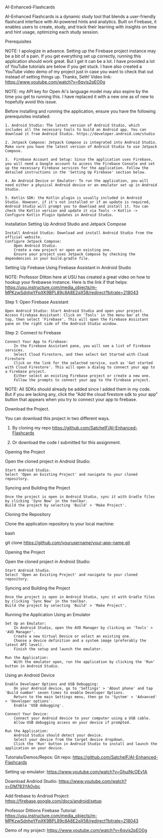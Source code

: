 AI-Enhanced-Flashcards

AI-Enhanced Flashcards is a dynamic study tool that blends a user-friendly flashcard interface with AI-powered hints and analytics. Built on Firebase, it enables users to create, study, and track their learning with insights on time and hint usage, optimizing each study session.





Prerequisites


NOTE: I apologize in advance. Setting up the Firebase project instance may be a bit of a pain. If you get everything set up correctly, running this application should work great. But I get it can be a lot. I have provided a lot of 
YouTube tutorials are below if you get stuck. I have also created a YouTube video demo of my project just in case you want to check that out instead of setting things up. Thanks, Seth!  Video link: https://www.youtube.com/watch?v=6qvis2pEO0g

NOTE: my API key for Open Ai's language model may also expire by the time you get to running this. I have replaced it with a new one as of new to hopefully avoid this issue. 

Before installing and running the application, ensure you have the following prerequisites installed:

    1. Android Studio: The latest version of Android Studio, which includes all the necessary tools to build an Android app. You can download it from Android Studio. https://developer.android.com/studio

    2. Jetpack Compose: Jetpack Compose is integrated into Android Studio. Make sure you have the latest version of Android Studio to use Jetpack Compose.

    3.  Firebase Account and Setup: Since the application uses Firebase, you will need a Google account to access the Firebase Console and set up the necessary Firebase services for the application. Follow the detailed instructions in the 'Setting Up Firebase' section below.

    4. An Android Device or Emulator: To run the application, you will need either a physical Android device or an emulator set up in Android Studio.

    5. Kotlin SDK: the Kotlin plugin is usually included in Android Studio. However, if it's not installed or if an update is required, Android Studio will prompt you to download and install it. You can check the Kotlin version and update it via Tools -> Kotlin -> Configure Kotlin Plugin Updates in Android Studio.







Installation
Setting Up Android Studio and Jetpack Compose

    Install Android Studio: Download and install Android Studio from the official website.
    Configure Jetpack Compose:
        Open Android Studio.
        Create a new project or open an existing one.
        Ensure your project uses Jetpack Compose by checking the dependencies in your build.gradle file.



Setting Up Firebase Using Firebase Assistant in Android Studio

NOTE: Professor Ditton here at USU has created a great video on how to hookup your firebawse instance. Here is the link if that helps: https://usu.instructure.com/media_objects/m-MPKzwSdnhpYFpXK9BPL89c8A8E2qX58/redirect?bitrate=218043

Step 1: Open Firebase Assistant

    Open Android Studio: Start Android Studio and open your project.
    Access Firebase Assistant: Click on 'Tools' in the menu bar at the top, then select 'Firebase'. This will open the Firebase Assistant pane on the right side of the Android Studio window.

Step 2: Connect to Firebase

    Connect Your App to Firebase:
        In the Firebase Assistant pane, you will see a list of Firebase services.
        Select Cloud Firestore, and then select Get Started with Cloud Firestore
        Click on the link for the selected service, such as 'Get started with Cloud Firestore'. This will open a dialog to connect your app to a Firebase project.
        Either select an existing Firebase project or create a new one.
        Follow the prompts to connect your app to the Firebase project.


NOTE: All SDKs should already be added since I added them in my code. But if you are lacking any, click the "Add the cloud firestore sdk to your app" button that appears when you try to connect your app to firebase. 










Download the Project. 

You can download this project in two different ways. 

1. By cloning my repo https://github.com/SatchelF/AI-Enhanced-Flashcards

2. Or download the code I submitted for this assignment. 




Opening the Project

Open the cloned project in Android Studio:

    Start Android Studio.
    Select 'Open an Existing Project' and navigate to your cloned repository.

Syncing and Building the Project

    Once the project is open in Android Studio, sync it with Gradle files by clicking 'Sync Now' in the toolbar.
    Build the project by selecting 'Build' > 'Make Project'.


Cloning the Repository

Clone the application repository to your local machine:

bash

git clone https://github.com/yourusername/your-app-name.git

Opening the Project

Open the cloned project in Android Studio:

    Start Android Studio.
    Select 'Open an Existing Project' and navigate to your cloned repository.

Syncing and Building the Project

    Once the project is open in Android Studio, sync it with Gradle files by clicking 'Sync Now' in the toolbar.
    Build the project by selecting 'Build' > 'Make Project'.





Running the Application
Using an Emulator

    Set Up an Emulator:
        In Android Studio, open the AVD Manager by clicking on 'Tools' > 'AVD Manager'.
        Create a new Virtual Device or select an existing one.
        Choose a device definition and a system image (preferably the latest API level).
        Finish the setup and launch the emulator.

    Run the Application:
        With the emulator open, run the application by clicking the 'Run' button in Android Studio.

Using an Android Device

    Enable Developer Options and USB Debugging:
        On your Android device, go to 'Settings' > 'About phone' and tap 'Build number' seven times to enable Developer Options.
        Return to the main Settings menu, then go to 'System' > 'Advanced' > 'Developer options'.
        Enable 'USB debugging'.

    Connect Your Device:
        Connect your Android device to your computer using a USB cable.
        Allow USB debugging access on your device if prompted.

    Run the Application:
        Android Studio should detect your device.
        Select your device from the target device dropdown.
        Click the 'Run' button in Android Studio to install and launch the application on your device.



Tutorials/Demos/Repos: 
Git repo: https://github.com/SatchelF/AI-Enhanced-Flashcards

Setting up emulator: https://www.youtube.com/watch?v=GhuiNcOEv1A

Download Andriod Studio: https://www.youtube.com/watch?v=DM783YA0vbc

Add firebase to Andriod Project: https://firebase.google.com/docs/android/setup

Professor Dittions Firebase Tutorial:  https://usu.instructure.com/media_objects/m-MPKzwSdnhpYFpXK9BPL89c8A8E2qX58/redirect?bitrate=218043

Demo of my project: https://www.youtube.com/watch?v=6qvis2pEO0g